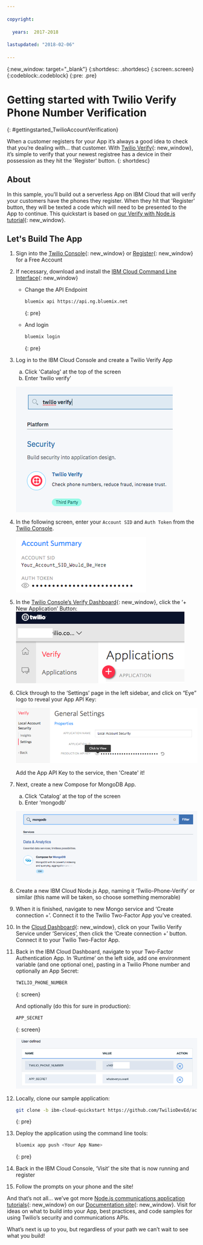 ```yaml
---

copyright:

  years:  2017-2018

lastupdated: "2018-02-06"

---
```


{:new_window: target="_blank"}
{:shortdesc: .shortdesc}
{:screen:.screen}
{:codeblock:.codeblock}
{:pre: .pre}

# Getting started with Twilio Verify Phone Number Verification
{: #gettingstarted_TwilioAccountVerification}


When a customer registers for your App it’s always a good idea to check that you’re
dealing with… that customer. With
[Twilio Verify](https://www.twilio.com/verify){: new_window}, it’s simple to
verify that your newest registree has a device in their possession as they hit
the 'Register' button.
{: shortdesc}

## About

In this sample, you’ll build out a serverless App on IBM Cloud that will
verify your customers have the phones they register. When they hit
that 'Register' button, they will be texted a code which will need to be
presented to the App to continue. This quickstart is based on
[our Verify with Node.js tutorial](https://www.twilio.com/docs/tutorials/account-verification-node-express){: new_window}.

## Let's Build The App

1. Sign into the [Twilio Console](https://www.twilio.com/console){: new_window}
   or [Register](https://www.twilio.com/try-twilio){: new_window} for a Free
   Account

1. If necessary, download and install the [IBM Cloud Command Line Interface](https://console.bluemix.net/docs/starters/install_cli.html){: new_window}
   - Change the API Endpoint
     ```bash
     bluemix api https://api.ng.bluemix.net
     ```
     {: pre}

   - And login
     ```bash
     bluemix login
     ```
     {: pre}

1. Log in to the IBM Cloud Console and create a Twilio Verify App
      <ol type="a">
        <li>Click 'Catalog' at the top of the screen</li>
        <li>Enter ‘twilio verify’</li>
      </ol>

   ![Twilio app from IBM Cloud catalog](images/03-create-twilio-app.png)

1. In the following screen, enter your `Account SID` and `Auth Token` from the
   [Twilio Console](https://www.twilio.com/console).

   ![Configure your Twilio Credentials](images/02-twilio-credentials.png)

1. In the [Twilio Console’s Verify Dashboard](https://www.twilio.com/console/verify/){: new_window}, click the ‘+ New Application’ Button:
   ![Verify Dashboard](images/verify-dashboard.png)

1. Click through to the ‘Settings’ page in the left sidebar, and click on “Eye”
   logo to reveal your App API Key:  

   ![Account Security Settings](images/verify-settings.png)

   Add the App API Key to the service, then 'Create' it!

1. Next, create a new Compose for MongoDB App.
    <ol type="a">
      <li>Click ‘Catalog’ at the top of the screen</li>
      <li>Enter ‘mongodb’</li>
    </ol>

    ![Compose MongoDB](images/compose-mongodb.png)

1. Create a new IBM Cloud Node.js App, naming it ‘Twilio-Phone-Verify’ or similar
   (this name will be taken, so choose something memorable)

1. When it is finished, navigate to new Mongo service and ‘Create connection +’.
   Connect it to the Twilio Two-Factor App you’ve created.

1. In the [Cloud Dashboard](https://console.bluemix.net/dashboard/apps/){: new_window},
   click on your Twilio Verify Service under ‘Services’, then click the
   ‘Create connection +’ button.  Connect it to your Twilio Two-Factor App.

1. Back in the IBM Cloud Dashboard, navigate to your Two-Factor Authentication App. In
   ‘Runtime’ on the left side, add one environment variable (and one optional one),
   pasting in a Twilio Phone number and optionally an App Secret:
     ```bash
     TWILIO_PHONE_NUMBER
     ```
     {: screen}

     And optionally (do this for sure in production):

     ```bash
     APP_SECRET
     ```
     {: screen}

   ![Environment Variables](images/ibm-cloud-dash-env-vars.png)

1. Locally, clone our sample application:

    ```bash
    git clone -b ibm-cloud-quickstart https://github.com/TwilioDevEd/account-verification-node
    ```
    {: pre}

1. Deploy the application using the command line tools:

   ```bash
   bluemix app push <Your App Name>
   ```
   {: pre}

1. Back in the IBM Cloud Console, ‘Visit’ the site that is now running and register

1. Follow the prompts on your phone and the site!

And that’s not all… we’ve got more [Node.js
communications application tutorials](https://www.twilio.com/docs/tutorials?filter-language=node&order_by=-popularity_rank){: new_window} on our [Documentation site](https://www.twilio.com/docs/){: new_window}.
Visit for ideas on what to build into your App, best practices, and code
samples for using Twilio’s security and communications APIs.

What’s next is up to you, but regardless of your path we can’t wait to see what you build!
